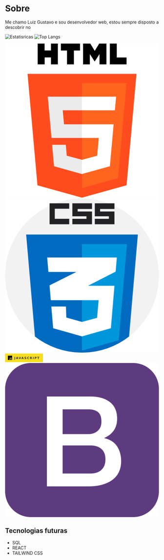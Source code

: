 # Sobre
Me chamo Luiz Gustavo e sou desenvolvedor web, estou sempre disposto a descobrir no


![Estatisricas](https://github-readme-stats.vercel.app/api?username=luizgustavo101&theme=dark&locale=pt-br&hide_title=true)
![Top Langs](https://github-readme-stats.vercel.app/api/top-langs/?username=luizgustavo101&theme=dark&locale=pt-br&hide_title=true)

![HTML](img/html.png) ![HTML](img/css.png) ![HTML](img/javascript.png) ![HTML](img/bootstrap.png)

## Tecnologias futuras
- SQL
- REACT
- TAILWIND CSS
